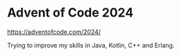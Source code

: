 # Advent of Code 2024

https://adventofcode.com/2024/

Trying to improve my skills in Java, Kotlin, C++ and Erlang.

